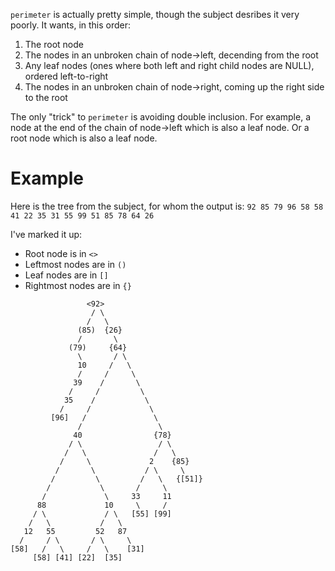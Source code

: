 `perimeter` is actually pretty simple, though the subject desribes it very poorly. It wants, in this order:
1. The root node
2. The nodes in an unbroken chain of node->left, decending from the root
3. Any leaf nodes (ones where both left and right child nodes are NULL), ordered left-to-right
4. The nodes in an unbroken chain of node->right, coming up the right side to the root

The only "trick" to `perimeter` is avoiding double inclusion. For example, a node at the end of the chain of node->left which is also a leaf node. Or a root node which is also a leaf node.

# Example
Here is the tree from the subject, for whom the output is: ```92 85 79 96 58 58 41 22 35 31 55 99 51 85 78 64 26```

I've marked it up:
* Root node is in `<>`
* Leftmost nodes are in `()`
* Leaf nodes are in `[]`
* Rightmost nodes are in `{}`

```
                 <92>
                  / \
                 /   \
               (85)  {26}
               /       \
             (79)     {64}
               \       / \
               10     /   \
               /     /     \
              39    /       \
             /     /         \
            35    /           \
           /     /             \
         [96]   /               \
               /                 \
              40                {78}
             / \                 / \
            /   \               /   \
           /     \             2    {85}
          /       \           / \     \
         /         \         /   \   {[51]}
        /           \       /     \
       /             \     33     11
      88             10     \     /
     / \             / \   [55] [99]
    /   \           /   \
   12   55         52   87
  /     / \       / \     \
[58]   /   \     /   \    [31]
     [58] [41] [22]  [35]
```
